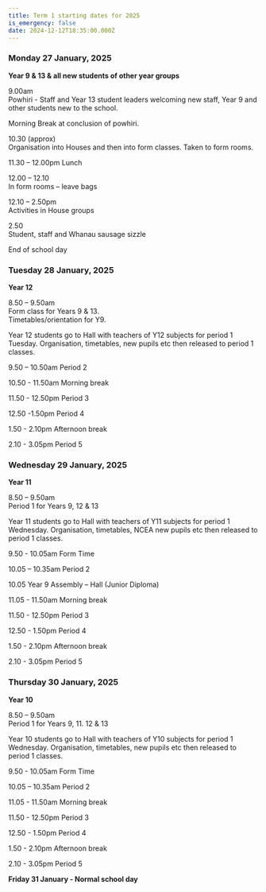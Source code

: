 ```yaml
---
title: Term 1 starting dates for 2025
is_emergency: false
date: 2024-12-12T18:35:00.000Z
---
```

### Monday 27 January, 2025  
**Year 9 & 13 & all new students of other year groups**  

9.00am  
Powhiri - Staff and Year 13 student leaders welcoming new staff, Year 9 and other students new to the school.

Morning Break at conclusion of powhiri.

10.30 (approx)  
Organisation into Houses and then into form classes. Taken to form rooms.

11.30 – 12.00pm Lunch

12.00 – 12.10  
In form rooms – leave bags

12.10 – 2.50pm  
Activities in House groups

2.50  
Student, staff and Whanau sausage sizzle

End of school day

### Tuesday 28 January, 2025
**Year 12**  

8.50 – 9.50am  
Form class for Years 9 & 13.  
Timetables/orientation for Y9.

Year 12 students go to Hall with teachers of Y12 subjects for period 1 Tuesday. Organisation, timetables, new pupils etc then released to period 1 classes.


9.50 – 10.50am Period 2

10.50 - 11.50am Morning break

11.50 - 12.50pm Period 3

12.50 -1.50pm Period 4

1.50 - 2.10pm Afternoon break

2.10 - 3.05pm Period 5

### Wednesday 29 January, 2025  
**Year 11**  

8.50 – 9.50am  
Period 1 for Years 9, 12 & 13

Year 11 students go to Hall with teachers of Y11 subjects for period 1 Wednesday. Organisation, timetables, NCEA new pupils etc then released to period 1 classes.

9.50 - 10.05am Form Time

10.05 – 10.35am Period 2

10.05 Year 9 Assembly – Hall (Junior Diploma)

11.05 - 11.50am Morning break

11.50 - 12.50pm Period 3

12.50 - 1.50pm Period 4

1.50 - 2.10pm Afternoon break

2.10 - 3.05pm Period 5

### Thursday 30 January, 2025  
**Year 10**  

8.50 – 9.50am  
Period 1 for Years 9, 11. 12 & 13

Year 10 students go to Hall with teachers of Y10 subjects for period 1 Wednesday. Organisation, timetables, new pupils etc then released to period 1 classes.


9.50 - 10.05am Form Time

10.05 – 10.35am Period 2

11.05 - 11.50am Morning break

11.50 - 12.50pm Period 3

12.50 - 1.50pm Period 4

1.50 - 2.10pm Afternoon break

2.10 - 3.05pm Period 5  

**Friday 31 January - Normal school day**
